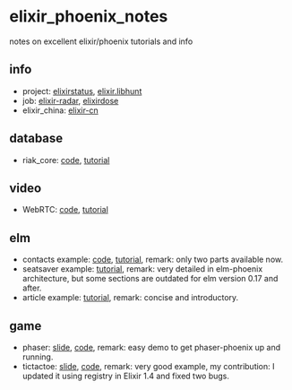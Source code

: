 # elixir_phoenix_notes
notes on excellent elixir/phoenix tutorials and info

## info

 * project: [elixirstatus](http://elixirstatus.com/), [elixir.libhunt](https://elixir.libhunt.com/)
 * job: [elixir-radar](http://plataformatec.com.br/elixir-radar/jobs), [elixirdose](http://jobs.elixirdose.com/)
 * elixir_china: [elixir-cn](http://elixir-cn.com/)

## database

  * riak_core: [code](https://github.com/gpad/no_slides), [tutorial](https://medium.com/@GPad/create-a-riak-core-application-in-elixir-part-1-41354c1f26c3#.khramm6by)

## video

  * WebRTC: [code](https://github.com/chadbrading/phoenix-webrtc), [tutorial](https://hashrocket.com/blog/posts/implementing-video-chat-in-a-phoenix-application-with-webrtc)
  
## elm

  * contacts example: [code](https://github.com/bigardone/phoenix-and-elm), [tutorial](http://codeloveandboards.com/blog/2017/02/02/phoenix-and-elm-a-real-use-case-pt-1/), remark: only two parts available now.
  * seatsaver example: [tutorial](http://www.cultivatehq.com/posts/phoenix-elm-2/), remark: very detailed in elm-phoenix architecture, but some sections are outdated for elm version 0.17 and after.
  * article example: [tutorial](https://medium.com/@diamondgfx/writing-a-full-site-in-phoenix-and-elm-a100804c9499#.io4uh1vwr), remark: concise and introductory.
  
## game

  * phaser: [slide](http://s3.amazonaws.com/erlang-conferences-production/media/files/000/000/083/original/Building_multiplayer_games_with_Phoenix_and_Phaser_by_Keith_Salisbury.pdf?1463046267), [code](https://github.com/ktec/phoenixphaserdemo), remark: easy demo to get phaser-phoenix up and running.
  * tictactoe: [slide](https://speakerdeck.com/ventsislaf/building-multiplayer-real-time-game-with-elixir-and-phoenix), [code](https://github.com/cjen07/tictactoe), remark: very good example, my contribution: I updated it using registry in Elixir 1.4 and fixed two bugs.
